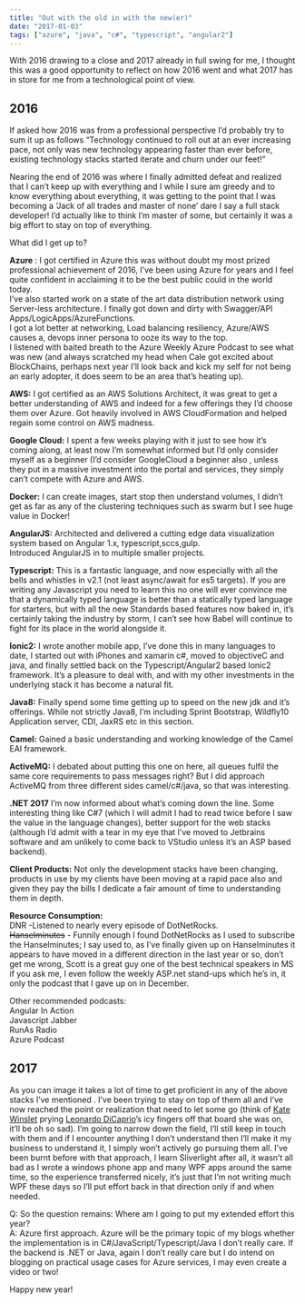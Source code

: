 ```yaml
---
title: "Out with the old in with the new(er)"
date: "2017-01-03"
tags: ["azure", "java", "c#", "typescript", "angular2"]
---
```


With 2016 drawing to a close and 2017 already in full swing for me, I thought this was a good opportunity to reflect on how 2016 went and what 2017 has in store for me from a technological point of view.

## 2016

If asked how 2016 was from a professional perspective I’d probably try to sum it up as follows “Technology continued to roll out at an ever increasing pace, not only was new technology appearing faster than ever before, existing technology stacks started iterate and churn under our feet!”

Nearing the end of 2016 was where I finally admitted defeat and realized that I can’t keep up with everything and I while I sure am greedy and to know everything about everything, it was getting to the point that I was becoming a ‘Jack of all trades and master of none’ dare I say a full stack developer! I’d actually like to think I’m master of some, but certainly it was a big effort to stay on top of everything.

What did I get up to?

**Azure** : I got certified in Azure this was without doubt my most prized professional achievement of 2016, I’ve been using Azure for years and I feel quite confident in acclaiming it to be the best public could in the world today.  
I’ve also started work on a state of the art data distribution network using Server-less architecture. I finally got down and dirty with Swagger/API Apps/LogicApps/AzureFunctions.  
I got a lot better at networking, Load balancing resiliency, Azure/AWS causes a, devops inner persona to ooze its way to the top.  
I listened with baited breath to the Azure Weekly Azure Podcast to see what was new (and always scratched my head when Cale got excited about BlockChains, perhaps next year I’ll look back and kick my self for not being an early adopter, it does seem to be an area that’s heating up).

**AWS:** I got certified as an AWS Solutions Architect, it was great to get a better understanding of AWS and indeed for a few offerings they I’d choose them over Azure. Got heavily involved in AWS CloudFormation and helped regain some control on AWS madness.

**Google Cloud:** I spent a few weeks playing with it just to see how it’s coming along, at least now I’m somewhat informed but I’d only consider myself as a beginner (I’d consider GoogleCloud a beginner also , unless they put in a massive investment into the portal and services, they simply can’t compete with Azure and AWS.

**Docker:** I can create images, start stop then understand volumes, I didn’t get as far as any of the clustering techniques such as swarm but I see huge value in Docker!

**AngularJS:** Architected and delivered a cutting edge data visualization system based on Angular 1.x, typescript,sccs,gulp.  
Introduced AngularJS in to multiple smaller projects.

**Typescript:** This is a fantastic language, and now especially with all the bells and whistles in v2.1 (not least async/await for es5 targets). If you are writing any Javascript you need to learn this no one will ever convince me that a dynamically typed language is better than a statically typed language for starters, but with all the new Standards based features now baked in, it’s certainly taking the industry by storm, I can’t see how Babel will continue to fight for its place in the world alongside it.

**Ionic2:** I wrote another mobile app, I’ve done this in many languages to date, I started out with iPhones and xamarin c#, moved to objectiveC and java, and finally settled back on the Typescript/Angular2 based Ionic2 framework. It’s a pleasure to deal with, and with my other investments in the underlying stack it has become a natural fit.

**Java8:** Finally spend some time getting up to speed on the new jdk and it’s offerings. While not strictly Java8, I’m including Sprint Bootstrap, Wildfly10 Application server, CDI, JaxRS etc in this section.

**Camel:** Gained a basic understanding and working knowledge of the Camel EAI framework.

**ActiveMQ:** I debated about putting this one on here, all queues fulfil the same core requirements to pass messages right? But I did approach ActiveMQ from three different sides camel/c#/java, so that was interesting.

**.NET 2017** I’m now informed about what’s coming down the line. Some interesting thing like C#7 (which I will admit I had to read twice before I saw the value in the language changes), better support for the web stacks (although I’d admit with a tear in my eye that I’ve moved to Jetbrains software and am unlikely to come back to VStudio unless it’s an ASP based backend).

**Client Products:** Not only the development stacks have been changing, products in use by my clients have been moving at a rapid pace also and given they pay the bills I dedicate a fair amount of time to understanding them in depth.

**Resource Consumption:**  
DNR -Listened to nearly every episode of DotNetRocks.  
~~Hanselminutes~~ \- Funnily enough I found DotNetRocks as I used to subscribe the Hanselminutes; I say used to, as I’ve finally given up on Hanselminutes it appears to have moved in a different direction in the last year or so, don’t get me wrong, Scott is a great guy one of the best technical speakers in MS if you ask me, I even follow the weekly ASP.net stand-ups which he’s in, it only the podcast that I gave up on in December.

Other recommended podcasts:  
Angular In Action  
Javascript Jabber  
RunAs Radio  
Azure Podcast

## 2017

As you can image it takes a lot of time to get proficient in any of the above stacks I’ve mentioned . I’ve been trying to stay on top of them all and I’ve now reached the point or realization that need to let some go (think of [Kate Winslet](http://www.independent.co.uk/news/people/kate-winslet-thanked-particularly-horrible-girl-who-bullied-her-at-school-after-titanic-success-10421756.html) prying [Leonardo DiCaprio](http://www.independent.co.uk/news/people/leonardo-dicaprio-on-money-and-success-they-wont-bring-you-happiness-a6803961.html)’s icy fingers off that board she was on, it’ll be oh so sad). I’m going to narrow down the field, I’ll still keep in touch with them and if I encounter anything I don’t understand then I’ll make it my business to understand it, I simply won’t actively go pursuing them all. I’ve been burnt before with that approach, I learn Sliverlight after all, it wasn’t all bad as I wrote a windows phone app and many WPF apps around the same time, so the experience transferred nicely, it’s just that I’m not writing much WPF these days so I’ll put effort back in that direction only if and when needed.

Q: So the question remains: Where am I going to put my extended effort this year?  
A: Azure first approach. Azure will be the primary topic of my blogs whether the implementation is in C#/JavaScript/Typescript/Java I don’t really care. If the backend is .NET or Java, again I don’t really care but I do intend on blogging on practical usage cases for Azure services, I may even create a video or two!

Happy new year!
